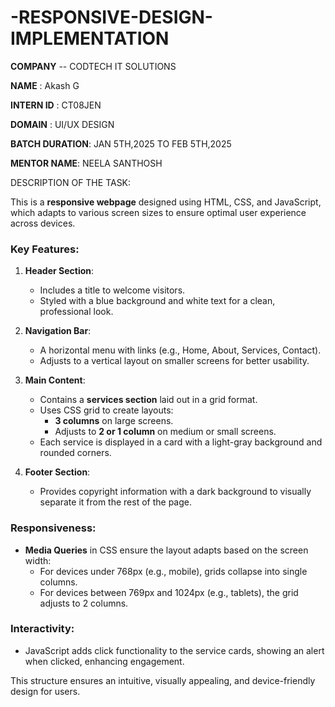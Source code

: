 # -RESPONSIVE-DESIGN-IMPLEMENTATION

**COMPANY** -- CODTECH IT SOLUTIONS

**NAME** : Akash G

**INTERN ID** : CT08JEN

**DOMAIN** : UI/UX DESIGN

**BATCH DURATION**: JAN 5TH,2025 TO FEB 5TH,2025

**MENTOR NAME**: NEELA SANTHOSH

DESCRIPTION OF THE TASK:

This is a **responsive webpage** designed using HTML, CSS, and JavaScript, which adapts to various screen sizes to ensure optimal user experience across devices.

### Key Features:
1. **Header Section**:
   - Includes a title to welcome visitors.
   - Styled with a blue background and white text for a clean, professional look.

2. **Navigation Bar**:
   - A horizontal menu with links (e.g., Home, About, Services, Contact).
   - Adjusts to a vertical layout on smaller screens for better usability.

3. **Main Content**:
   - Contains a **services section** laid out in a grid format.
   - Uses CSS grid to create layouts:
     - **3 columns** on large screens.
     - Adjusts to **2 or 1 column** on medium or small screens.
   - Each service is displayed in a card with a light-gray background and rounded corners.

4. **Footer Section**:
   - Provides copyright information with a dark background to visually separate it from the rest of the page.

### Responsiveness:
- **Media Queries** in CSS ensure the layout adapts based on the screen width:
  - For devices under 768px (e.g., mobile), grids collapse into single columns.
  - For devices between 769px and 1024px (e.g., tablets), the grid adjusts to 2 columns.

### Interactivity:
- JavaScript adds click functionality to the service cards, showing an alert when clicked, enhancing engagement.

This structure ensures an intuitive, visually appealing, and device-friendly design for users.
